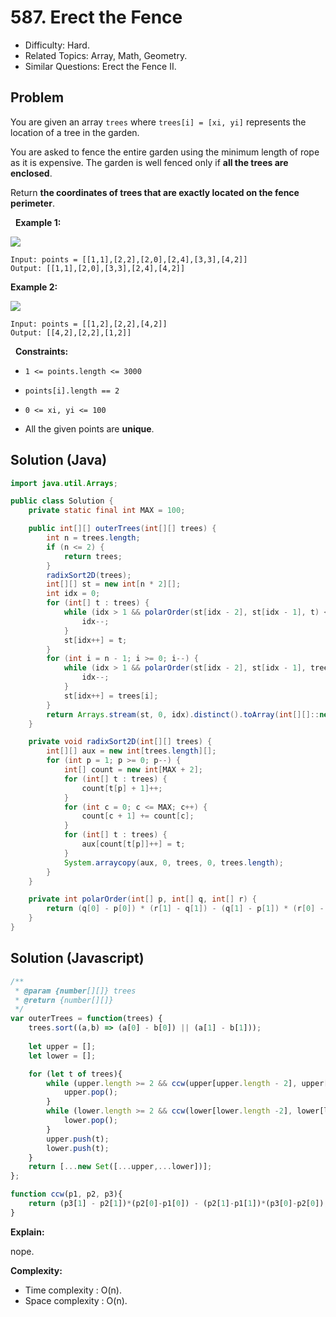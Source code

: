 # 587. Erect the Fence

- Difficulty: Hard.
- Related Topics: Array, Math, Geometry.
- Similar Questions: Erect the Fence II.

## Problem

You are given an array ```trees``` where ```trees[i] = [xi, yi]``` represents the location of a tree in the garden.

You are asked to fence the entire garden using the minimum length of rope as it is expensive. The garden is well fenced only if **all the trees are enclosed**.

Return **the coordinates of trees that are exactly located on the fence perimeter**.

 
**Example 1:**

![](https://assets.leetcode.com/uploads/2021/04/24/erect2-plane.jpg)

```
Input: points = [[1,1],[2,2],[2,0],[2,4],[3,3],[4,2]]
Output: [[1,1],[2,0],[3,3],[2,4],[4,2]]
```

**Example 2:**

![](https://assets.leetcode.com/uploads/2021/04/24/erect1-plane.jpg)

```
Input: points = [[1,2],[2,2],[4,2]]
Output: [[4,2],[2,2],[1,2]]
```

 
**Constraints:**


	
- ```1 <= points.length <= 3000```
	
- ```points[i].length == 2```
	
- ```0 <= xi, yi <= 100```
	
- All the given points are **unique**.


## Solution (Java)
```java
import java.util.Arrays;

public class Solution {
    private static final int MAX = 100;

    public int[][] outerTrees(int[][] trees) {
        int n = trees.length;
        if (n <= 2) {
            return trees;
        }
        radixSort2D(trees);
        int[][] st = new int[n * 2][];
        int idx = 0;
        for (int[] t : trees) {
            while (idx > 1 && polarOrder(st[idx - 2], st[idx - 1], t) < 0) {
                idx--;
            }
            st[idx++] = t;
        }
        for (int i = n - 1; i >= 0; i--) {
            while (idx > 1 && polarOrder(st[idx - 2], st[idx - 1], trees[i]) < 0) {
                idx--;
            }
            st[idx++] = trees[i];
        }
        return Arrays.stream(st, 0, idx).distinct().toArray(int[][]::new);
    }

    private void radixSort2D(int[][] trees) {
        int[][] aux = new int[trees.length][];
        for (int p = 1; p >= 0; p--) {
            int[] count = new int[MAX + 2];
            for (int[] t : trees) {
                count[t[p] + 1]++;
            }
            for (int c = 0; c <= MAX; c++) {
                count[c + 1] += count[c];
            }
            for (int[] t : trees) {
                aux[count[t[p]]++] = t;
            }
            System.arraycopy(aux, 0, trees, 0, trees.length);
        }
    }

    private int polarOrder(int[] p, int[] q, int[] r) {
        return (q[0] - p[0]) * (r[1] - q[1]) - (q[1] - p[1]) * (r[0] - q[0]);
    }
}
```

## Solution (Javascript)

```javascript
/**
 * @param {number[][]} trees
 * @return {number[][]}
 */
var outerTrees = function(trees) {
    trees.sort((a,b) => (a[0] - b[0]) || (a[1] - b[1]));
    
    let upper = [];
    let lower = [];

    for (let t of trees){
        while (upper.length >= 2 && ccw(upper[upper.length - 2], upper[upper.length-1], t) < 0){
            upper.pop();
        }
        while (lower.length >= 2 && ccw(lower[lower.length -2], lower[lower.length-1], t) > 0){
            lower.pop();
        }
        upper.push(t);
        lower.push(t);
    }
    return [...new Set([...upper,...lower])];
};

function ccw(p1, p2, p3){
    return (p3[1] - p2[1])*(p2[0]-p1[0]) - (p2[1]-p1[1])*(p3[0]-p2[0]);
}
```

**Explain:**

nope.

**Complexity:**

* Time complexity : O(n).
* Space complexity : O(n).
